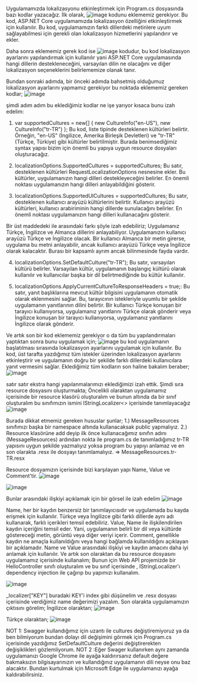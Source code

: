 Uygulamamızda lokalizasyonu etkinleştirmek için Program.cs dosyasında bazı kodlar yazacağız. İlk olarak,
![image](https://github.com/AhmetYasinCeyhan/LocalizationForWebAPI/assets/123759576/f2228fee-f318-4a12-9077-636a03f2e558)
kodunu eklememiz gerekiyor.
Bu kod, ASP.NET  Core uygulamamızda lokalizasyon özelliğini etkinleştirmek için kullanılır. Bu kod, uygulamamızın farklı dillerdeki metinlere uyum sağlayabilmesi için gerekli olan lokalizasyon hizmetlerini yapılandırır ve ekler.

Daha sonra eklememiz gerek kod ise
![image](https://github.com/AhmetYasinCeyhan/LocalizationForWebAPI/assets/123759576/98758ced-c89a-49a3-939f-6d5e95334544)
 kodudur,
bu kod lokalizasyon ayarlarını yapılandırmak için kullanılır yani ASP.NET  Core uygulamasında hangi dillerin destekleneceğini, varsayılan dilin ne olacağını ve diğer lokalizasyon seçeneklerini belirlememize olanak tanır.

Bundan sonraki adımda, bir önceki adımda bahsetmiş olduğumuz lokalizasyon ayarlarını yapmamız gerekiyor bu noktada eklememiz gereken kodlar; ![image](https://github.com/AhmetYasinCeyhan/LocalizationForWebAPI/assets/123759576/438f035c-2c7a-46a7-a3af-2f6f80c3897f)

şimdi adım adım bu eklediğimiz kodlar ne işe yarıyor kısaca bunu izah edelim:

1. var supportedCultures = new[] { new CultureInfo("en-US"), new CultureInfo("tr-TR") };
Bu kod, liste tipinde desteklenen kültürleri belirtir.
Örneğin, "en-US" (İngilizce, Amerika Birleşik Devletleri) ve "tr-TR" (Türkçe, Türkiye) gibi kültürler belirtilmiştir.
Burada benimsediğimiz syntax yapısı bizim için önemli bu yapıya uygun resource dosyaları oluşturacağız.

2. localizationOptions.SupportedCultures = supportedCultures;
Bu satır, desteklenen kültürleri RequestLocalizationOptions nesnesine ekler.
Bu kültürler, uygulamanızın hangi dilleri destekleyeceğini belirler.
En önemli noktası uygulamanızın hangi dilleri anlayabildiğini gösterir.

3. localizationOptions.SupportedUICultures = supportedCultures;
Bu satır, desteklenen kullanıcı arayüzü kültürlerini belirtir.
Kullanıcı arayüzü kültürleri, kullanıcı arabiriminin hangi dillerde sunulacağını belirler.
En önemli noktası uygulamanızın hangi dilleri kullanacağını gösterir.

Bir üst maddedeki ile arasındaki farkı şöyle izah edebiliriz;
Uygulamanız Türkçe, İngilizce ve Almanca dillerini anlayabiliyor. Uygulamanızın kullanıcı arayüzü Türkçe ve İngilizce olacak. Bir kullanıcı Almanca bir metin girerse, uygulama bu metni anlayabilir, ancak kullanıcı arayüzü Türkçe veya İngilizce olarak kalacaktır.
Burası bir kapsamlı ayrım ancak bilinmesinde fayda vardır.

4. localizationOptions.SetDefaultCulture("tr-TR");
Bu satır, varsayılan kültürü belirler. Varsayılan kültür, uygulamanın başlangıç kültürü olarak kullanılır ve kullanıcılar başka bir dil belirtmediğinde bu kültür kullanılır.

5. localizationOptions.ApplyCurrentCultureToResponseHeaders = true;:
Bu satır, yanıt başlıklarına mevcut kültür bilgisini uygulamanın otomatik olarak eklenmesini sağlar.
Bu, tarayıcının istekleriyle uyumlu bir şekilde uygulamanın yanıtlarının dilini belirtir.
Bir kullanıcı Türkçe konuşan bir tarayıcı kullanıyorsa, uygulamanız yanıtlarını Türkçe olarak gönderir veya İngilizce konuşan bir tarayıcı kullanıyorsa, uygulamanız yanıtlarını İngilizce olarak gönderir.

Ve artık son bir kod eklememiz gerekiyor o da tüm bu yapılandırmaları yaptıktan sonra bunu uygulamak için;
![image](https://github.com/AhmetYasinCeyhan/LocalizationForWebAPI/assets/123759576/ee4515c5-5a2e-4fc1-bf55-bee4f8ae7c4a)
 bu kod uygulamanın başlatılması sırasında lokalizasyon ayarlarını uygulamak için kullanılır.
Bu kod, üst tarafta yazdığımız tüm istekler üzerinden lokalizasyon ayarlarını etkinleştirir ve uygulamanın doğru bir şekilde farklı dillerdeki kullanıcılara yanıt vermesini sağlar.
Eklediğimiz tüm kodların son haline bakalım beraber;
![image](https://github.com/AhmetYasinCeyhan/LocalizationForWebAPI/assets/123759576/bcb4e475-658f-4118-ac39-ec3afd187efb)

satır satır ekstra hangi yapılanmalarımızı eklediğimizi izah ettik.
Şimdi sıra resource dosyasını oluşturmakta;
Öncelikli olaraktan uygulamamız içerisinde bir resource klasörü oluşturalım ve bunun altında da bir sınıf oluşturalım bu sınıfımızın ismini IStringLocalizer<> içerisinde tanımlayacağız
![image](https://github.com/AhmetYasinCeyhan/LocalizationForWebAPI/assets/123759576/a62cb4d4-e95d-48cb-a29c-39da21c4db66)

Burada dikkat etmemiz gereken hususlar şunlar;
1.) MessageResources sınıfımızı başka bir namespace altında kullanacaksak public yapmalıyız.
2.) Resource klasörüne add deyip ilk önce kullanacağımız sınıfın adını (MessageResources) ardından nokta ile program.cs de tanımladığımız tr-TR yapısını uygun şekilde yazmalıyız yoksa program bu yapıyı anlamaz ve en son olarakta .resx ile dosyayı tanımlamalıyız. => MessageResources.tr-TR.resx

Resource dosyamızın içerisinde bizi karşılayan yapı Name, Value ve Comment'tir.
![image](https://github.com/AhmetYasinCeyhan/LocalizationForWebAPI/assets/123759576/74c8fe14-7e25-4b01-9e2a-55242ea35c90)

![image](https://github.com/AhmetYasinCeyhan/LocalizationForWebAPI/assets/123759576/316cf417-2fcb-4181-adbb-2bc92a99c8e1)

Bunlar arasındaki ilişkiyi açıklamak için bir görsel ile izah edelim
![image](https://github.com/AhmetYasinCeyhan/LocalizationForWebAPI/assets/123759576/9b9079e4-5c55-4299-9075-b7e5507ab94f)


Name, her bir kaydın benzersiz bir tanımlayıcısıdır ve uygulamada bu kayda erişmek için kullanılır. Türkçe veya İngilizce gibi farklı dillerde aynı adı kullanarak, farklı içerikleri temsil edebiliriz.
Value, Name ile ilişkilendirilen kaydın içeriğini temsil eder. Yani, uygulamanın belirli bir dil veya kültürde göstereceği metin, görüntü veya diğer veriyi içerir.
Comment, genellikle kaydın ne amaçla kullanıldığını veya hangi bağlamda kullanıldığını açıklayan bir açıklamadır. Name ve Value arasındaki ilişkiyi ve kaydın amacını daha iyi anlamak için kullanılır.
Ve artık son olaraktan da bu resource dosyasını uygulamamız içerisinde kullanalım;
Bunun için Web APİ projemizde bir HelloController sınıfı oluşturalım ve bu sınıf içerisinde , IStringLocalizer'ı dependency injection ile çağırıp bu yapımızı kullanalım.

![image](https://github.com/AhmetYasinCeyhan/LocalizationForWebAPI/assets/123759576/256ec5d8-13cd-4279-9de2-264ce33ed81e)

_localizer["KEY"] buradaki KEY'i index gibi düşünelim ve .resx dosyası içerisinde verdiğimiz name değerimizi yazalım.
Son olarakta uygulamamızın çıktısını görelim;
İngilizce olaraktan;
![image](https://github.com/AhmetYasinCeyhan/LocalizationForWebAPI/assets/123759576/f42d21e6-ba3e-4a9b-adc8-330164b97f5a)

Türkçe olaraktan;
![image](https://github.com/AhmetYasinCeyhan/LocalizationForWebAPI/assets/123759576/f1e9e39d-90f5-4eb6-bf60-b20c9a77da8d)


NOT 1: Swagger kullandığımız için uzantı ile cultures değiştiremiyoruz ya da ben bilmiyorum bundan dolayı dil değişimini görmek için Program.cs içerisinde yazdığımız SetDefaultCulture değerini değiştirerekten değişiklikleri gözlemliyorum.
NOT 2 :Eğer Swager kullanırken aynı zamanda uygulamanızı Google Chrome ile ayağa kaldırırsanız default değere bakmaksızın bilgisayarınızın ve kullandığınız uygulamanın dili neyse onu baz alacaktır. Bundan kurtulmak için Microsoft Edge ile uygulamanızı ayağa kaldırabilirsiniz.
